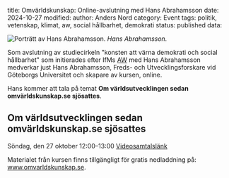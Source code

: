 title: Omvärldskunskap: Online-avslutning med Hans Abrahamsson
date: 2024-10-27
modified:
author: Anders Nord
category: Event
tags: politik, vetenskap, klimat, aw, social hållbarhet, demokrati
status: published
data:

<div class="post-image-left">
    <img alt="Porträtt av Hans Abrahamsson." src="data/hansabrahamsson.jpg" />
    <em>Hans Abrahamsson.</em>
</div>

Som avslutning av studiecirkeln "konsten att värna demokrati och social hållbarhet"
som initierades efter IfMs [AW](/posts/event-aw-2023-12-06) med Hans Abrahamsson
medverkar just Hans Abrahamsson, Freds- och Utvecklingsforskare vid Göteborgs Universitet
och skapare av kursen, online.

Hans kommer att tala på temat **Om världsutvecklingen sedan omvärldskunskap.se sjösattes**.

## Om världsutvecklingen sedan omvärldskunskap.se sjösattes

Söndag, den 27 oktober 12:00–13:00
<a href="https://meet.google.com/evg-pahb-wiy" target="_blank">Videosamtalslänk</a>

Materialet från kursen finns tillgängligt för gratis nedladdning på:
<a href="https://www.omvarldskunskap.se" target="_blank">www.omvarldskunskap.se</a>.
